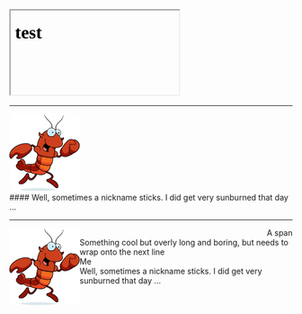 

 <iframe id="iframeId" srcdoc="<h1>test</h1>
 <div style="color:red">Hello</div>"     name="userIframe">                                     </iframe> 

<hr>
<div >
  <div>
    <img src="./images/lobster.png" alt="Happy lobster" width="125">
  </div>
  <div>
#### Well, sometimes a nickname sticks. I did get very sunburned that day ...
  </div>
</div>

<hr>
<div align="right">
<img src="./images/lobster.png" alt="Happy lobster" width="125" align="left">
<span>A span</span>
<div align="left">Something cool but overly long and boring, but needs to wrap onto the next line</div>
</div>

<div align="left">Me</div>
<span align="left">
Well, sometimes a nickname sticks. I did get very sunburned that day ...
</span>

<!-- ![Happy lobster](./images/lobster.png) -->
<!--
**johnlobster/johnlobster** is a ✨ _special_ ✨ repository because its `README.md` (this file) appears on your GitHub profile.

Here are some ideas to get you started:

- 🔭 I’m currently working on ...
- 🌱 I’m currently learning ...
- 👯 I’m looking to collaborate on ...
- 🤔 I’m looking for help with ...
- 💬 Ask me about ...
- 📫 How to reach me: ...
- 😄 Pronouns: ...
- ⚡ Fun fact: ...
-->
